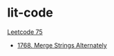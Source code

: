 # lit-code

[Leetcode 75](https://leetcode.com/studyplan/leetcode-75/)
 - [1768. Merge Strings Alternately](https://leetcode.com/problems/merge-strings-alternately/description/?envType=study-plan-v2&envId=leetcode-75)
